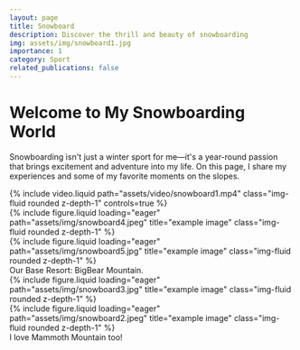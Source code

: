 ```yaml
---
layout: page
title: Snowboard
description: Discover the thrill and beauty of snowboarding
img: assets/img/snowboard1.jpg
importance: 1
category: Sport
related_publications: false
---
```


# Welcome to My Snowboarding World

Snowboarding isn't just a winter sport for me—it's a year-round passion that brings excitement and adventure into my life. On this page, I share my experiences and some of my favorite moments on the slopes.

<div class="row mt-3">
    <div class="col-sm mt-3 mt-md-0">
        {% include video.liquid path="assets/video/snowboard1.mp4" class="img-fluid rounded z-depth-1" controls=true %}
    </div>
</div>

<div class="row">
    <div class="col-sm mt-3 mt-md-0">
        {% include figure.liquid loading="eager" path="assets/img/snowboard4.jpeg" title="example image" class="img-fluid rounded z-depth-1" %}
    </div>
    <div class="col-sm mt-3 mt-md-0">
        {% include figure.liquid loading="eager" path="assets/img/snowboard5.jpg" title="example image" class="img-fluid rounded z-depth-1" %}
    </div>
</div>
<div class="caption">
    Our Base Resort: BigBear Mountain.
</div>
<div class="row">
    <div class="col-sm mt-3 mt-md-0">
        {% include figure.liquid loading="eager" path="assets/img/snowboard3.jpg" title="example image" class="img-fluid rounded z-depth-1" %}
    </div>
</div>
<div class="row">
    <div class="col-sm mt-3 mt-md-0">
        {% include figure.liquid loading="eager" path="assets/img/snowboard2.jpeg" title="example image" class="img-fluid rounded z-depth-1" %}
    </div>
</div>
<div class="caption">
    I love Mammoth Mountain too!
</div>